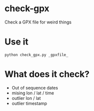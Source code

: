 check-gpx
=========

Check a GPX file for weird things

Use it
======

```
python check_gpx.py _gpxfile_
```

What does it check?
===================

* Out of sequence dates
* mising lon / lat / time
* outlier lon / lat
* outlier timestamp